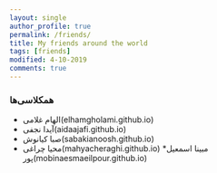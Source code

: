 ```yaml
---
layout: single
author_profile: true
permalink: /friends/
title: My friends around the world
tags: [friends]
modified: 4-10-2019
comments: true
---
```


### همکلاسی‌ها
* الهام غلامی(elhamgholami.github.io)
* آیدا نجفی(aidaajafi.github.io)
* صبا کیانوش(sabakianoosh.github.io)
* محیا چراغی(mahyacheraghi.github.io)
*مبینا اسمعیل پور(mobinaesmaeilpour.github.io)


